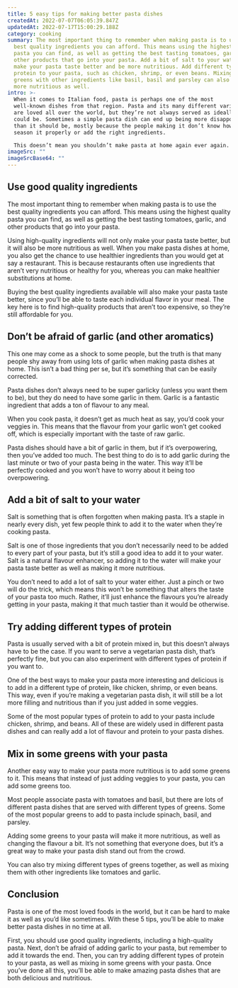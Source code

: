 ```yaml
---
title: 5 easy tips for making better pasta dishes
createdAt: 2022-07-07T06:05:39.847Z
updatedAt: 2022-07-17T15:00:29.188Z
category: cooking
summary: The most important thing to remember when making pasta is to use the
  best quality ingredients you can afford. This means using the highest quality
  pasta you can find, as well as getting the best tasting tomatoes, garlic, and
  other products that go into your pasta. Add a bit of salt to your water will
  make your pasta taste better and be more nutritious. Add different types of
  protein to your pasta, such as chicken, shrimp, or even beans. Mixing in some
  greens with other ingredients like basil, basil and parsley can also make it
  more nutritious as well.
intro: >-
  When it comes to Italian food, pasta is perhaps one of the most
  well-known dishes from that region. Pasta and its many different variations
  are loved all over the world, but they’re not always served as ideally as they
  could be. Sometimes a simple pasta dish can end up being more disappointing
  than it should be, mostly because the people making it don’t know how to
  season it properly or add the right ingredients. 

  This doesn’t mean you shouldn’t make pasta at home again ever again. In fact, with the right tips and tricks, you can make amazing pasta dishes in your own kitchen once again! The key here is to experiment and explore different alternatives for creating that perfect pasta dish you’ve been craving for so long. Here are some simple tips that will help you achieve exactly that:
imageSrc: ""
imageSrcBase64: ""
---
```


## Use good quality ingredients

The most important thing to remember when making pasta is to use the best quality ingredients you can afford. This means using the highest quality pasta you can find, as well as getting the best tasting tomatoes, garlic, and other products that go into your pasta.

Using high-quality ingredients will not only make your pasta taste better, but it will also be more nutritious as well. When you make pasta dishes at home, you also get the chance to use healthier ingredients than you would get at say a restaurant. This is because restaurants often use ingredients that aren’t very nutritious or healthy for you, whereas you can make healthier substitutions at home.

Buying the best quality ingredients available will also make your pasta taste better, since you’ll be able to taste each individual flavor in your meal. The key here is to find high-quality products that aren’t too expensive, so they’re still affordable for you.

## Don’t be afraid of garlic (and other aromatics)

This one may come as a shock to some people, but the truth is that many people shy away from using lots of garlic when making pasta dishes at home. This isn’t a bad thing per se, but it’s something that can be easily corrected.

Pasta dishes don’t always need to be super garlicky (unless you want them to be), but they do need to have some garlic in them. Garlic is a fantastic ingredient that adds a ton of flavour to any meal.

When you cook pasta, it doesn’t get as much heat as say, you’d cook your veggies in. This means that the flavour from your garlic won’t get cooked off, which is especially important with the taste of raw garlic.

Pasta dishes should have a bit of garlic in them, but if it’s overpowering, then you’ve added too much. The best thing to do is to add garlic during the last minute or two of your pasta being in the water. This way it’ll be perfectly cooked and you won’t have to worry about it being too overpowering.

## Add a bit of salt to your water

Salt is something that is often forgotten when making pasta. It’s a staple in nearly every dish, yet few people think to add it to the water when they’re cooking pasta.

Salt is one of those ingredients that you don’t necessarily need to be added to every part of your pasta, but it’s still a good idea to add it to your water. Salt is a natural flavour enhancer, so adding it to the water will make your pasta taste better as well as making it more nutritious.

You don’t need to add a lot of salt to your water either. Just a pinch or two will do the trick, which means this won’t be something that alters the taste of your pasta too much. Rather, it’ll just enhance the flavours you’re already getting in your pasta, making it that much tastier than it would be otherwise.

## Try adding different types of protein

Pasta is usually served with a bit of protein mixed in, but this doesn’t always have to be the case. If you want to serve a vegetarian pasta dish, that’s perfectly fine, but you can also experiment with different types of protein if you want to.

One of the best ways to make your pasta more interesting and delicious is to add in a different type of protein, like chicken, shrimp, or even beans. This way, even if you’re making a vegetarian pasta dish, it will still be a lot more filling and nutritious than if you just added in some veggies.

Some of the most popular types of protein to add to your pasta include chicken, shrimp, and beans. All of these are widely used in different pasta dishes and can really add a lot of flavour and protein to your pasta dishes.

## Mix in some greens with your pasta

Another easy way to make your pasta more nutritious is to add some greens to it. This means that instead of just adding veggies to your pasta, you can add some greens too.

Most people associate pasta with tomatoes and basil, but there are lots of different pasta dishes that are served with different types of greens. Some of the most popular greens to add to pasta include spinach, basil, and parsley.

Adding some greens to your pasta will make it more nutritious, as well as changing the flavour a bit. It’s not something that everyone does, but it’s a great way to make your pasta dish stand out from the crowd.

You can also try mixing different types of greens together, as well as mixing them with other ingredients like tomatoes and garlic.

## Conclusion

Pasta is one of the most loved foods in the world, but it can be hard to make it as well as you’d like sometimes. With these 5 tips, you’ll be able to make better pasta dishes in no time at all.

First, you should use good quality ingredients, including a high-quality pasta. Next, don’t be afraid of adding garlic to your pasta, but remember to add it towards the end. Then, you can try adding different types of protein to your pasta, as well as mixing in some greens with your pasta. Once you’ve done all this, you’ll be able to make amazing pasta dishes that are both delicious and nutritious.
